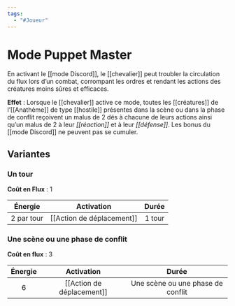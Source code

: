 ```yaml
---
tags:
  - "#Joueur"
---
```

# Mode Puppet Master

En activant le [[mode Discord]], le [[chevalier]] peut troubler la circulation du flux lors d’un combat, corrompant les ordres et rendant les actions des créatures moins sûres et efficaces.

**Effet** : Lorsque le [[chevalier]] active ce mode, toutes les [[créatures]] de l’[[Anathème]] de type [[hostile]] présentes dans la scène ou dans la phase de conflit reçoivent un malus de 2 dés à chacune de leurs actions ainsi qu’un malus de 2 à leur _[[réaction]]_ et à leur _[[défense]]_. Les bonus du [[mode Discord]] ne peuvent pas se cumuler.
## Variantes
### Un tour
**Coût en Flux** : 1

|  Énergie   |        Activation         | Durée  |
| :--------: | :-----------------------: | :----: |
| 2 par tour | [[Action de déplacement]] | 1 tour |
### Une scène ou une phase de conflit
**Coût en flux** : 3

| Énergie |        Activation         |               Durée               |
| :-----: | :-----------------------: | :-------------------------------: |
|    6    | [[Action de déplacement]] | Une scène ou une phase de conflit 
